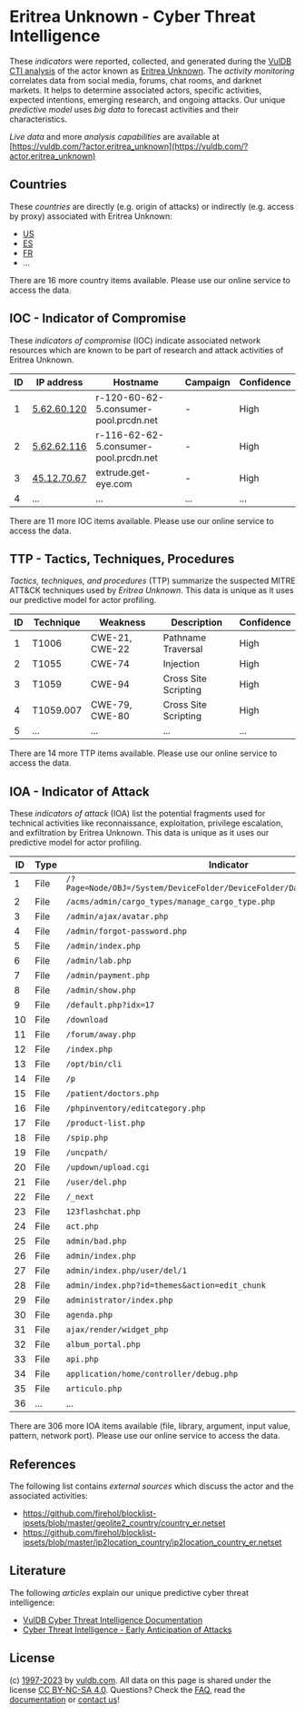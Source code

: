 # Eritrea Unknown - Cyber Threat Intelligence

These _indicators_ were reported, collected, and generated during the [VulDB CTI analysis](https://vuldb.com/?kb.cti) of the actor known as [Eritrea Unknown](https://vuldb.com/?actor.eritrea_unknown). The _activity monitoring_ correlates data from social media, forums, chat rooms, and darknet markets. It helps to determine associated actors, specific activities, expected intentions, emerging research, and ongoing attacks. Our unique _predictive model_ uses _big data_ to forecast activities and their characteristics.

_Live data_ and more _analysis capabilities_ are available at [https://vuldb.com/?actor.eritrea_unknown](https://vuldb.com/?actor.eritrea_unknown)

## Countries

These _countries_ are directly (e.g. origin of attacks) or indirectly (e.g. access by proxy) associated with Eritrea Unknown:

* [US](https://vuldb.com/?country.us)
* [ES](https://vuldb.com/?country.es)
* [FR](https://vuldb.com/?country.fr)
* ...

There are 16 more country items available. Please use our online service to access the data.

## IOC - Indicator of Compromise

These _indicators of compromise_ (IOC) indicate associated network resources which are known to be part of research and attack activities of Eritrea Unknown.

ID | IP address | Hostname | Campaign | Confidence
-- | ---------- | -------- | -------- | ----------
1 | [5.62.60.120](https://vuldb.com/?ip.5.62.60.120) | r-120-60-62-5.consumer-pool.prcdn.net | - | High
2 | [5.62.62.116](https://vuldb.com/?ip.5.62.62.116) | r-116-62-62-5.consumer-pool.prcdn.net | - | High
3 | [45.12.70.67](https://vuldb.com/?ip.45.12.70.67) | extrude.get-eye.com | - | High
4 | ... | ... | ... | ...

There are 11 more IOC items available. Please use our online service to access the data.

## TTP - Tactics, Techniques, Procedures

_Tactics, techniques, and procedures_ (TTP) summarize the suspected MITRE ATT&CK techniques used by _Eritrea Unknown_. This data is unique as it uses our predictive model for actor profiling.

ID | Technique | Weakness | Description | Confidence
-- | --------- | -------- | ----------- | ----------
1 | T1006 | CWE-21, CWE-22 | Pathname Traversal | High
2 | T1055 | CWE-74 | Injection | High
3 | T1059 | CWE-94 | Cross Site Scripting | High
4 | T1059.007 | CWE-79, CWE-80 | Cross Site Scripting | High
5 | ... | ... | ... | ...

There are 14 more TTP items available. Please use our online service to access the data.

## IOA - Indicator of Attack

These _indicators of attack_ (IOA) list the potential fragments used for technical activities like reconnaissance, exploitation, privilege escalation, and exfiltration by Eritrea Unknown. This data is unique as it uses our predictive model for actor profiling.

ID | Type | Indicator | Confidence
-- | ---- | --------- | ----------
1 | File | `/?Page=Node/OBJ=/System/DeviceFolder/DeviceFolder/DateTime/Action=Submit` | High
2 | File | `/acms/admin/cargo_types/manage_cargo_type.php` | High
3 | File | `/admin/ajax/avatar.php` | High
4 | File | `/admin/forgot-password.php` | High
5 | File | `/admin/index.php` | High
6 | File | `/admin/lab.php` | High
7 | File | `/admin/payment.php` | High
8 | File | `/admin/show.php` | High
9 | File | `/default.php?idx=17` | High
10 | File | `/download` | Medium
11 | File | `/forum/away.php` | High
12 | File | `/index.php` | Medium
13 | File | `/opt/bin/cli` | Medium
14 | File | `/p` | Low
15 | File | `/patient/doctors.php` | High
16 | File | `/phpinventory/editcategory.php` | High
17 | File | `/product-list.php` | High
18 | File | `/spip.php` | Medium
19 | File | `/uncpath/` | Medium
20 | File | `/updown/upload.cgi` | High
21 | File | `/user/del.php` | High
22 | File | `/_next` | Low
23 | File | `123flashchat.php` | High
24 | File | `act.php` | Low
25 | File | `admin/bad.php` | High
26 | File | `admin/index.php` | High
27 | File | `admin/index.php/user/del/1` | High
28 | File | `admin/index.php?id=themes&action=edit_chunk` | High
29 | File | `administrator/index.php` | High
30 | File | `agenda.php` | Medium
31 | File | `ajax/render/widget_php` | High
32 | File | `album_portal.php` | High
33 | File | `api.php` | Low
34 | File | `application/home/controller/debug.php` | High
35 | File | `articulo.php` | Medium
36 | ... | ... | ...

There are 306 more IOA items available (file, library, argument, input value, pattern, network port). Please use our online service to access the data.

## References

The following list contains _external sources_ which discuss the actor and the associated activities:

* https://github.com/firehol/blocklist-ipsets/blob/master/geolite2_country/country_er.netset
* https://github.com/firehol/blocklist-ipsets/blob/master/ip2location_country/ip2location_country_er.netset

## Literature

The following _articles_ explain our unique predictive cyber threat intelligence:

* [VulDB Cyber Threat Intelligence Documentation](https://vuldb.com/?kb.cti)
* [Cyber Threat Intelligence - Early Anticipation of Attacks](https://www.scip.ch/en/?labs.20201022)

## License

(c) [1997-2023](https://vuldb.com/?kb.changelog) by [vuldb.com](https://vuldb.com/?kb.about). All data on this page is shared under the license [CC BY-NC-SA 4.0](https://creativecommons.org/licenses/by-nc-sa/4.0/). Questions? Check the [FAQ](https://vuldb.com/?kb.faq), read the [documentation](https://vuldb.com/?kb) or [contact us](https://vuldb.com/?contact)!
